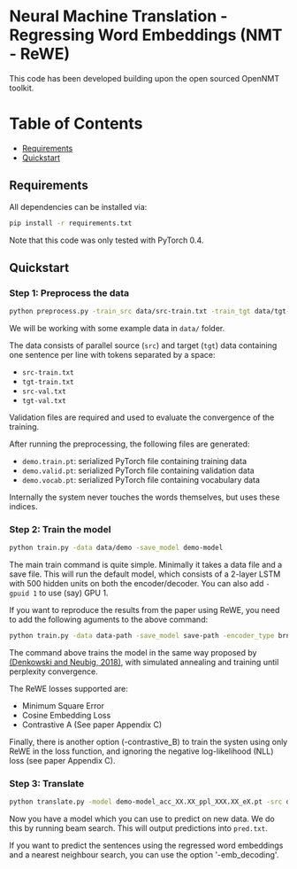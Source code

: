 # Neural Machine Translation - Regressing Word Embeddings (NMT - ReWE)

This code has been developed building upon the open sourced OpenNMT toolkit.

Table of Contents
=================
  * [Requirements](#requirements)
  * [Quickstart](#quickstart)
 
## Requirements

All dependencies can be installed via:

```bash
pip install -r requirements.txt
```

Note that this code was only tested with PyTorch 0.4.

## Quickstart


### Step 1: Preprocess the data

```bash
python preprocess.py -train_src data/src-train.txt -train_tgt data/tgt-train.txt -valid_src data/src-val.txt -valid_tgt data/tgt-val.txt -save_data data/demo
```

We will be working with some example data in `data/` folder.

The data consists of parallel source (`src`) and target (`tgt`) data containing one sentence per line with tokens separated by a space:

* `src-train.txt`
* `tgt-train.txt`
* `src-val.txt`
* `tgt-val.txt`

Validation files are required and used to evaluate the convergence of the training. 


After running the preprocessing, the following files are generated:

* `demo.train.pt`: serialized PyTorch file containing training data
* `demo.valid.pt`: serialized PyTorch file containing validation data
* `demo.vocab.pt`: serialized PyTorch file containing vocabulary data


Internally the system never touches the words themselves, but uses these indices.

### Step 2: Train the model

```bash
python train.py -data data/demo -save_model demo-model
```

The main train command is quite simple. Minimally it takes a data file
and a save file.  This will run the default model, which consists of a
2-layer LSTM with 500 hidden units on both the encoder/decoder. You
can also add `-gpuid 1` to use (say) GPU 1.

If you want to reproduce the results from the paper using ReWE, you need to add the following aguments to the above command:

```bash
python train.py -data data-path -save_model save-path -encoder_type brnn -rnn_type LSTM -rnn_size 1024 -word_vec_size 300 -global_attention mlp -optim adam  -learning_rate 0.0002 -neubig_style_training True -pre_word_vecs_enc pre-trained-file-enc -pre_word_vecs_dec pre-trained-file-dec -gpuid 0 -seed 1 -ReWE True -ReWE_loss CEL -lamda_loss 20
```

The command above trains the model in the same way proposed by [(Denkowski and Neubig, 2018)](https://arxiv.org/abs/1706.09733), with simulated annealing and training until perplexity convergence.

The ReWE losses supported are:

* Minimum Square Error
* Cosine Embedding Loss
* Contrastive A (See paper Appendix C)

Finally, there is another option (-contrastive_B) to train the systen using only ReWE in the loss function, and ignoring the negative log-likelihood (NLL) loss (see paper Appendix C). 

### Step 3: Translate

```bash
python translate.py -model demo-model_acc_XX.XX_ppl_XXX.XX_eX.pt -src data/src-test.txt -output pred.txt -replace_unk -verbose
```

Now you have a model which you can use to predict on new data. We do this by running beam search. This will output predictions into `pred.txt`.

If you want to predict the sentences using the regressed word embeddings and a nearest neighbour search, you can use the option '-emb_decoding'.


